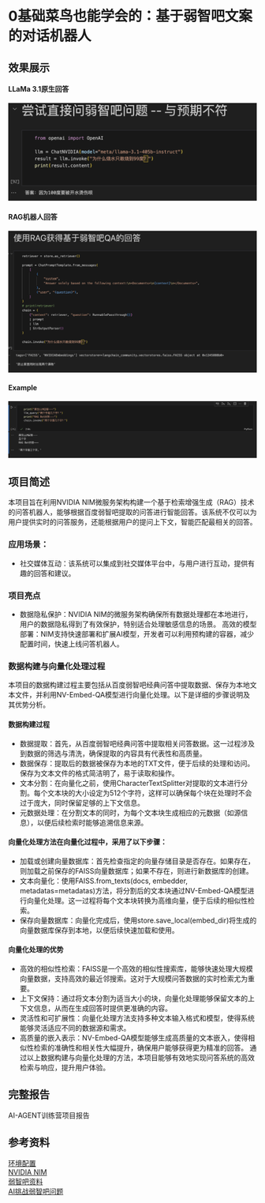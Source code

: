 # 0基础菜鸟也能学会的：基于弱智吧文案的对话机器人
## 效果展示
#### LLaMa 3.1原生回答
![LLaMa3.1 Raw Answer](images/raw_QA.png)
#### RAG机器人回答
![RAG-Bot Answer](images/RAG_QA.png)

#### Example
![Example2](images/example2.png)

## 项目简述
本项目旨在利用NVIDIA NIM微服务架构构建一个基于检索增强生成（RAG）技术的问答机器人，能够根据百度弱智吧提取的问答进行智能回答。该系统不仅可以为用户提供实时的问答服务，还能根据用户的提问上下文，智能匹配最相关的回答。

### 应用场景：
- 社交媒体互动：该系统可以集成到社交媒体平台中，与用户进行互动，提供有趣的回答和建议。
### 项目亮点
- 数据隐私保护：NVIDIA NIM的微服务架构确保所有数据处理都在本地进行，用户的数据隐私得到了有效保护，特别适合处理敏感信息的场景。
高效的模型部署：NIM支持快速部署和扩展AI模型，开发者可以利用预构建的容器，减少配置时间，快速上线问答机器人。

### 数据构建与向量化处理过程
  本项目的数据构建过程主要包括从百度弱智吧经典问答中提取数据、保存为本地文本文件，并利用NV-Embed-QA模型进行向量化处理。以下是详细的步骤说明及其优势分析。
#### 数据构建过程
- 数据提取：首先，从百度弱智吧经典问答中提取相关问答数据。这一过程涉及到数据的筛选与清洗，确保提取的内容具有代表性和高质量。
- 数据保存：提取后的数据被保存为本地的TXT文件，便于后续的处理和访问。保存为文本文件的格式简洁明了，易于读取和操作。
- 文本分割：在向量化之前，使用CharacterTextSplitter对提取的文本进行分割。每个文本块的大小设定为512个字符，这样可以确保每个块在处理时不会过于庞大，同时保留足够的上下文信息。
- 元数据处理：在分割文本的同时，为每个文本块生成相应的元数据（如源信息），以便后续检索时能够追溯信息来源。
#### 向量化处理方法在向量化过程中，采用了以下步骤：
- 加载或创建向量数据库：首先检查指定的向量存储目录是否存在。如果存在，则加载之前保存的FAISS向量数据库；如果不存在，则进行新数据库的创建。
- 文本向量化：使用FAISS.from_texts(docs, embedder, metadatas=metadatas)方法，将分割后的文本块通过NV-Embed-QA模型进行向量化处理。这一过程将每个文本块转换为高维向量，便于后续的相似性检索。
- 保存向量数据库：向量化完成后，使用store.save_local(embed_dir)将生成的向量数据库保存到本地，以便后续快速加载和使用。
#### 向量化处理的优势
- 高效的相似性检索：FAISS是一个高效的相似性搜索库，能够快速处理大规模向量数据，支持高效的最近邻搜索。这对于大规模问答数据的实时检索尤为重要。
- 上下文保持：通过将文本分割为适当大小的块，向量化处理能够保留文本的上下文信息，从而在生成回答时提供更准确的内容。
- 灵活性和可扩展性：向量化处理方法支持多种文本输入格式和模型，使得系统能够灵活适应不同的数据源和需求。
- 高质量的嵌入表示：NV-Embed-QA模型能够生成高质量的文本嵌入，使得相似性检索的准确性和相关性大幅提升，确保用户能够获得更为精准的回答。
通过以上数据构建与向量化处理的方法，本项目能够有效地实现问答系统的高效检索与响应，提升用户体验。

## 完整报告
AI-AGENT训练营项目报告

## 参考资料
[环境配置](https://blog.csdn.net/kunhe0512/article/details/140910139)    
[NVIDIA NIM](https://build.nvidia.com/)    
[弱智吧资料](https://tieba.baidu.com/f?kw=%E5%BC%B1%E6%99%BA&ie=utf-8)     
[AI挑战弱智吧问题](https://news.sciencenet.cn/htmlnews/2024/4/521058.shtm)    




